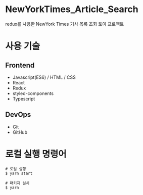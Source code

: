 # NewYorkTimes_Article_Search

redux를 사용한 NewYork Times 기사 목록 조회 토이 프로젝트

# 사용 기술 

## Frontend
- Javascript(ES6) / HTML / CSS
- React
- Redux
- styled-components
- Typescript

## DevOps
- Git
- GitHub

# 로컬 실행 명령어
```
# 로컬 실행
$ yarn start

# 패키지 설치
$ yarn
```



